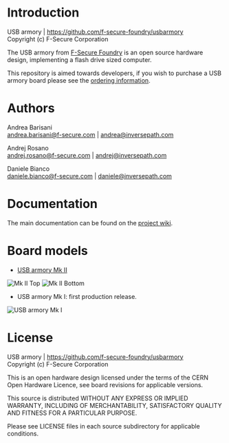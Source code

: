 Introduction
============

USB armory | https://github.com/f-secure-foundry/usbarmory  
Copyright (c) F-Secure Corporation

The USB armory from [F-Secure Foundry](https://foundry.f-secure.com) is an open
source hardware design, implementing a flash drive sized computer.

This repository is aimed towards developers, if you wish to purchase a USB
armory board please see the [ordering information](https://github.com/f-secure-foundry/usbarmory/wiki/Ordering-information).

Authors
=======

Andrea Barisani  
andrea.barisani@f-secure.com | andrea@inversepath.com  

Andrej Rosano  
andrej.rosano@f-secure.com | andrej@inversepath.com  

Daniele Bianco  
daniele.bianco@f-secure.com | daniele@inversepath.com  

Documentation
=============

The main documentation can be found on the
[project wiki](https://github.com/f-secure-foundry/usbarmory/wiki).

Board models
============

* [USB armory Mk II](https://github.com/f-secure-foundry/usbarmory/wiki/Mk-II-Introduction)

![Mk II Top](https://github.com/f-secure-foundry/usbarmory/wiki/images/armory-mark-two-top.png)
![Mk II Bottom](https://github.com/f-secure-foundry/usbarmory/wiki/images/armory-mark-two-bottom.png)

* USB armory Mk I: first production release.

![USB armory Mk I](https://github.com/f-secure-foundry/usbarmory/wiki/images/armory-mark-one.png)

License
=======

USB armory | https://github.com/f-secure-foundry/usbarmory  
Copyright (c) F-Secure Corporation

This is an open hardware design licensed under the terms of the CERN Open
Hardware Licence, see board revisions for applicable versions.

This source is distributed WITHOUT ANY EXPRESS OR IMPLIED WARRANTY, INCLUDING
OF MERCHANTABILITY, SATISFACTORY QUALITY AND FITNESS FOR A PARTICULAR PURPOSE.

Please see LICENSE files in each source subdirectory for applicable conditions.
